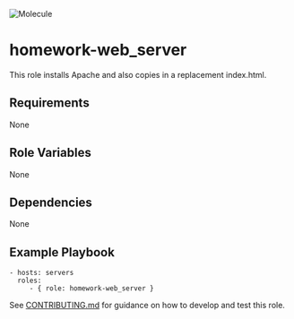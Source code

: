 ![Molecule](https://github.com/exit107/homework-web_server/workflows/Molecule/badge.svg)

homework-web_server
=========

This role installs Apache and also copies in a replacement index.html.

Requirements
------------

None

Role Variables
--------------

None

Dependencies
------------

None

Example Playbook
----------------

    - hosts: servers
      roles:
         - { role: homework-web_server }

See [CONTRIBUTING.md](https://github.com/exit107/homework-web_server/blob/master/CONTRIBUTING.md) for guidance on how to develop and test this role.

